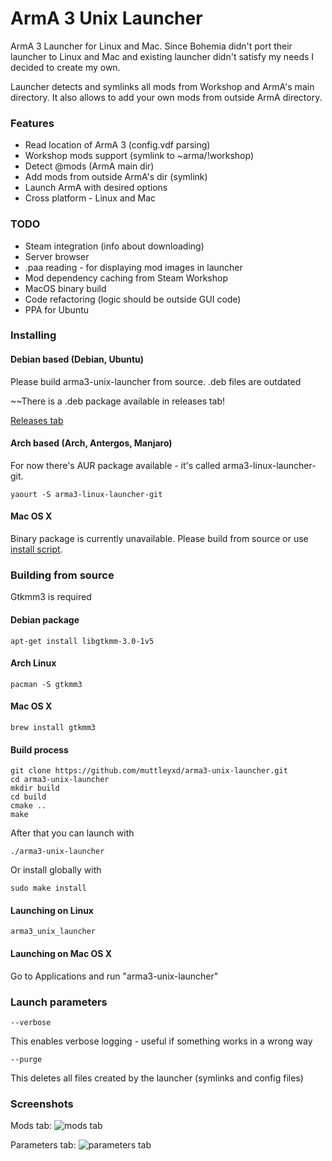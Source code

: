 # ArmA 3 Unix Launcher

ArmA 3 Launcher for Linux and Mac.
Since Bohemia didn't port their launcher to Linux and Mac and existing launcher didn't satisfy my needs I decided to create my own.

Launcher detects and symlinks all mods from Workshop and ArmA's main directory. It also allows to add your own mods from outside ArmA directory.

### Features

* Read location of ArmA 3 (config.vdf parsing)
* Workshop mods support (symlink to ~arma/!workshop)
* Detect @mods (ArmA main dir)
* Add mods from outside ArmA's dir (symlink)
* Launch ArmA with desired options
* Cross platform - Linux and Mac

### TODO

* Steam integration (info about downloading)
* Server browser
* .paa reading - for displaying mod images in launcher
* Mod dependency caching from Steam Workshop
* MacOS binary build
* Code refactoring (logic should be outside GUI code)
* PPA for Ubuntu

### Installing

#### Debian based (Debian, Ubuntu)

Please build arma3-unix-launcher from source. 
.deb files are outdated

~~There is a .deb package available in releases tab!

[Releases tab](https://github.com/muttleyxd/arma3-unix-launcher/releases)

#### Arch based (Arch, Antergos, Manjaro)

For now there's AUR package available - it's called arma3-linux-launcher-git.

    yaourt -S arma3-linux-launcher-git

#### Mac OS X

Binary package is currently unavailable. Please build from source or use [install script](https://github.com/muttleyxd/arma3-unix-launcher/tree/mac_installer).

### Building from source

Gtkmm3 is required

#### Debian package
    apt-get install libgtkmm-3.0-1v5

#### Arch Linux
    pacman -S gtkmm3

#### Mac OS X
    brew install gtkmm3

#### Build process
    git clone https://github.com/muttleyxd/arma3-unix-launcher.git
    cd arma3-unix-launcher
    mkdir build
    cd build
    cmake ..
    make

After that you can launch with

    ./arma3-unix-launcher

Or install globally with

    sudo make install

#### Launching on Linux

    arma3_unix_launcher

#### Launching on Mac OS X

Go to Applications and run "arma3-unix-launcher"

### Launch parameters

    --verbose

This enables verbose logging - useful if something works in a wrong way

    --purge

This deletes all files created by the launcher (symlinks and config files)


### Screenshots

Mods tab:
![mods tab](http://i.imgur.com/OmN0IDe.png)

Parameters tab:
![parameters tab](http://i.imgur.com/IseHvUc.png)



